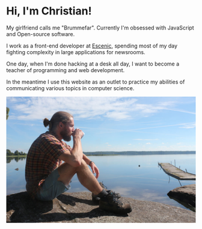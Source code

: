# Hi, I'm Christian!

My girlfriend calls me "Brummefar". Currently I'm obsessed with JavaScript and Open-source software.

I work as a front-end developer at [Escenic](http://escenic.com/), spending most of my day fighting complexity in large applications for newsrooms.

One day, when I'm done hacking at a desk all day, I want to become a teacher of programming and web development.

In the meantime I use this website as an outlet to practice my abilities of communicating various topics in computer science.

![Brummefar](../images/brummefar.jpg)
